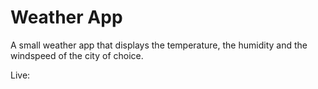 # Weather App

A small weather app that displays the temperature, the humidity and the windspeed of the city of choice.

Live: 
